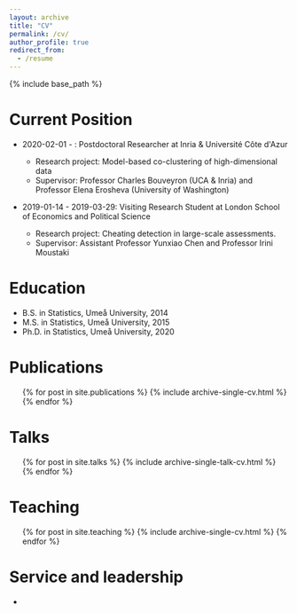 ```yaml
---
layout: archive
title: "CV"
permalink: /cv/
author_profile: true
redirect_from:
  - /resume
---
```


{% include base_path %}

Current Position
======
* 2020-02-01 - : Postdoctoral Researcher at Inria & Université Côte d'Azur 
  * Research project: Model-based co-clustering of high-dimensional data 
  * Supervisor: Professor Charles Bouveyron (UCA & Inria) and Professor Elena Erosheva (University of Washington)

* 2019-01-14 - 2019-03-29: Visiting Research Student at London School of Economics and Political Science 
  * Research project: Cheating detection in large-scale assessments.  
  * Supervisor: Assistant Professor Yunxiao Chen and Professor Irini Moustaki
  
Education
======
* B.S. in Statistics, Umeå University, 2014
* M.S. in Statistics, Umeå University, 2015
* Ph.D. in Statistics, Umeå University, 2020

Publications
======
  <ul>{% for post in site.publications %}
    {% include archive-single-cv.html %}
  {% endfor %}</ul>
  
Talks
======
  <ul>{% for post in site.talks %}
    {% include archive-single-talk-cv.html %}
  {% endfor %}</ul>
  
Teaching
======
  <ul>{% for post in site.teaching %}
    {% include archive-single-cv.html %}
  {% endfor %}</ul>
  
Service and leadership
======
* 
